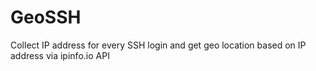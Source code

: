 # GeoSSH
Collect IP address for every SSH login and get geo location based on IP address via ipinfo.io API
